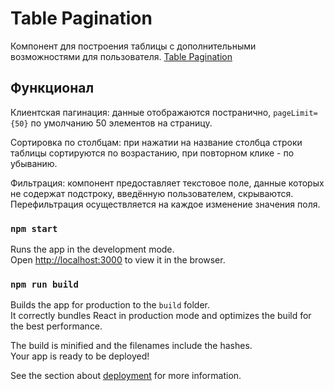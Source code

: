 # Table Pagination
Компонент для построения таблицы с дополнительными возможностями для пользователя.
[Table Pagination](https://table-pagination-ixw1ncr5s-maradondt.vercel.app/)

## Функционал
Клиентская пагинация: данные отображаются постранично, `pageLimit={50}` по умолчанию 50 элементов на страницу.

Сортировка по столбцам: при нажатии на название столбца строки таблицы сортируются по возрастанию, при повторном клике - по убыванию.

Фильтрация: компонент предоставляет текстовое поле, данные которых не содержат подстроку, введённую пользователем, скрываются. Перефильтрация осуществляется на каждое изменение значения поля.
### `npm start`

Runs the app in the development mode.\
Open [http://localhost:3000](http://localhost:3000) to view it in the browser.

### `npm run build`

Builds the app for production to the `build` folder.\
It correctly bundles React in production mode and optimizes the build for the best performance.

The build is minified and the filenames include the hashes.\
Your app is ready to be deployed!

See the section about [deployment](https://facebook.github.io/create-react-app/docs/deployment) for more information.

